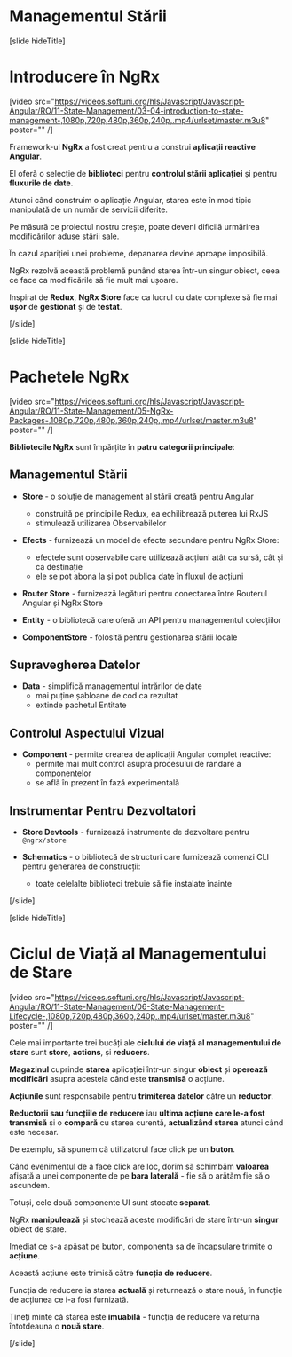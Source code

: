 # Managementul Stării

[slide hideTitle]

# Introducere în NgRx

[video src="https://videos.softuni.org/hls/Javascript/Javascript-Angular/RO/11-State-Management/03-04-introduction-to-state-management-,1080p,720p,480p,360p,240p,.mp4/urlset/master.m3u8" poster="" /]

Framework-ul **NgRx** a fost creat pentru a construi **aplicații reactive Angular**.

El oferă o selecție de **biblioteci** pentru **controlul stării aplicației** și pentru **fluxurile de date**.

Atunci când construim o aplicație Angular, starea este în mod tipic manipulată de un număr de servicii diferite.

Pe măsură ce proiectul nostru crește, poate deveni dificilă urmărirea modificărilor aduse stării sale.

În cazul apariției unei probleme, depanarea devine aproape imposibilă.

NgRx rezolvă această problemă punând starea într-un singur obiect, ceea ce face ca modificările să fie mult mai ușoare.

Inspirat de **Redux**, **NgRx Store** face ca lucrul cu date complexe să fie mai **ușor** de **gestionat** și de **testat**.

[/slide]

[slide hideTitle]

# Pachetele NgRx

[video src="https://videos.softuni.org/hls/Javascript/Javascript-Angular/RO/11-State-Management/05-NgRx-Packages-,1080p,720p,480p,360p,240p,.mp4/urlset/master.m3u8" poster="" /]

**Bibliotecile NgRx** sunt împărțite în **patru categorii principale**:

## Managementul Stării

- **Store** - o soluție de management al stării creată pentru Angular
  * construită pe principiile Redux, ea echilibrează puterea lui RxJS
  * stimulează utilizarea Observabilelor

- **Efects** - furnizează un model de efecte secundare pentru NgRx Store:
  * efectele sunt observabile care utilizează acțiuni atât ca sursă, cât și ca destinație
  * ele se pot abona la și pot publica date în fluxul de acțiuni

- **Router Store** - furnizează legături pentru conectarea între Routerul Angular și NgRx Store

- **Entity** - o bibliotecă care oferă un API pentru managementul colecțiilor

- **ComponentStore** - folosită pentru gestionarea stării locale

## Supravegherea Datelor

- **Data** - simplifică managementul intrărilor de date
  * mai puține șabloane de cod ca rezultat
  * extinde pachetul Entitate

## Controlul Aspectului Vizual

- **Component** - permite crearea de aplicații Angular complet reactive:
  * permite mai mult control asupra procesului de randare a componentelor
  * se află în prezent în fază experimentală

## Instrumentar Pentru Dezvoltatori

- **Store Devtools** - furnizează instrumente de dezvoltare pentru `@ngrx/store`

- **Schematics** - o bibliotecă de structuri care furnizează comenzi CLI pentru generarea de construcții:
  * toate celelalte biblioteci trebuie să fie instalate înainte

[/slide]


[slide hideTitle]

# Ciclul de Viață al Managementului de Stare

[video src="https://videos.softuni.org/hls/Javascript/Javascript-Angular/RO/11-State-Management/06-State-Management-Lifecycle-,1080p,720p,480p,360p,240p,.mp4/urlset/master.m3u8" poster="" /]

Cele mai importante trei bucăți ale **ciclului de viață al managementului de stare** sunt **store**, **actions**, și **reducers**.

**Magazinul** cuprinde **starea** aplicației într-un singur **obiect** și **operează modificări** asupra acesteia când este **transmisă** o acțiune.

**Acțiunile** sunt responsabile pentru **trimiterea datelor** către un **reductor**.

**Reductorii sau funcțiile de reducere** iau **ultima acțiune care le-a fost transmisă** și o **compară** cu starea curentă, **actualizând starea** atunci când este necesar.

De exemplu, să spunem că utilizatorul face click pe un **buton**. 

Când evenimentul de a face click are loc, dorim să schimbăm **valoarea** afișată a unei componente de pe **bara laterală** - fie să o arătăm fie să o ascundem.

Totuși, cele două componente UI sunt stocate **separat**.

NgRx **manipulează** și stochează aceste modificări de stare într-un **singur** obiect de stare.

Imediat ce s-a apăsat pe buton, componenta sa de încapsulare trimite o **acțiune**.

Această acțiune este trimisă către **funcția de reducere**.

Funcția de reducere ia starea **actuală** și returnează o stare nouă, în funcție de acțiunea ce i-a fost furnizată.

Țineți minte că starea este **imuabilă** - funcția de reducere va returna întotdeauna o **nouă stare**.

[/slide]

